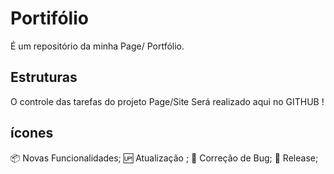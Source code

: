 # Portifólio

 É um repositório da minha Page/ Portfólio.

## Estruturas 
 O controle das tarefas do projeto Page/Site Será realizado aqui no GITHUB ! 

 ## ícones


 :package:   Novas Funcionalidades;
 :up:   Atualização ;
 :bug:   Correção de Bug;
 :checkered_flag:   Release;



